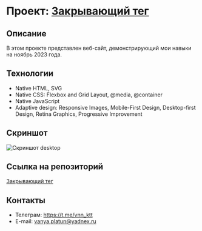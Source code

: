 # Проект: [Закрывающий тег](https://github.com/vnn-ktt/zakrivayuschiy-teg-f.git)

## Описание

В этом проекте представлен веб-сайт, демонстрирующий мои навыки на ноябрь 2023 года.

## Технологии

-  Native HTML, SVG
-  Native CSS: Flexbox and Grid Layout, @media, @container
-  Native JavaScript
-  Adaptive design: Responsive Images, Mobile-First Design, Desktop-first Design, Retina Graphics, Progressive Improvement

## Скриншот

![Скриншот desktop](https://github.com/vnn-ktt/zakrivayuschiy-teg-f/assets/106499823/b3bb3e63-1b8c-48bd-b017-69ff55f56de1)

## Ссылка на репозиторий

[Закрывающий тег](https://github.com/vnn-ktt/zakrivayuschiy-teg-f.git)

## Контакты

-  Телеграм: <https://t.me/vnn_ktt>
-  E-mail: <vanya.platun@yadnex.ru>
